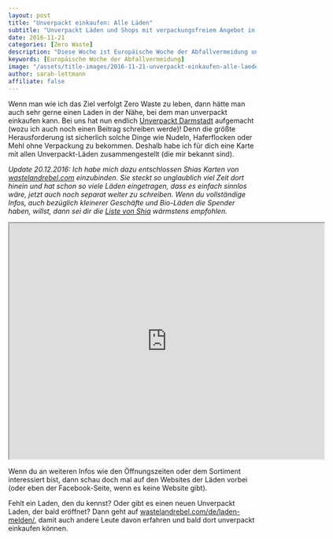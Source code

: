 ```yaml
---
layout: post
title: "Unverpackt einkaufen: Alle Läden"
subtitle: "Unverpackt Läden und Shops mit verpackungsfreiem Angebot in Deutschland"
date: 2016-11-21
categories: [Zero Waste]
description: "Diese Woche ist Europäische Woche der Abfallvermeidung und es dreht sich alles um Müllreduzierung, Wiederverwendung und Recycling."
keywords: [Europäische Woche der Abfallvermeidung]
image: "/assets/title-images/2016-11-21-unverpackt-einkaufen-alle-laeden.jpg"
author: sarah-lettmann
affiliate: false
---
```

Wenn man wie ich das Ziel verfolgt Zero Waste zu leben, dann hätte man auch sehr gerne einen Laden in der Nähe, bei dem man unverpackt einkaufen kann. Bei uns hat nun endlich [Unverpackt Darmstadt](https://www.facebook.com/unverpacktdarmstadt/) aufgemacht (wozu ich auch noch einen Beitrag schreiben werde)! Denn die größte Herausforderung ist sicherlich solche Dinge wie Nudeln, Haferflocken oder Mehl ohne Verpackung zu bekommen. Deshalb habe ich für dich eine Karte mit allen Unverpackt-Läden zusammengestellt (die mir bekannt sind).

_Update 20.12.2016: Ich habe mich dazu entschlossen Shias Karten von [wastelandrebel.com](http://wastelandrebel.com/) einzubinden. Sie steckt so unglaublich viel Zeit dort hinein und hat schon so viele Läden eingetragen, dass es einfach sinnlos wäre, jetzt auch noch separat weiter zu schreiben. Wenn du vollständige Infos, auch bezüglich kleinerer Geschäfte und Bio-Läden die Spender haben, willst, dann sei dir die [Liste von Shia](http://wastelandrebel.com/de/liste-unverpackt-laeden/) wärmstens empfohlen._

<iframe src="https://www.google.com/maps/d/embed?mid=17IPthbB4CtWHIVrbCB--3U5oWzk" width="640" height="480"></iframe>

Wenn du an weiteren Infos wie den Öffnungszeiten oder dem Sortiment interessiert bist, dann schau doch mal auf den Websites der Läden vorbei (oder eben der Facebook-Seite, wenn es keine Website gibt).

Fehlt ein Laden, den du kennst? Oder gibt es einen neuen Unverpackt Laden, der bald eröffnet? Dann geht auf [wastelandrebel.com/de/laden-melden/](http://wastelandrebel.com/de/laden-melden/), damit auch andere Leute davon erfahren und bald dort unverpackt einkaufen können.
